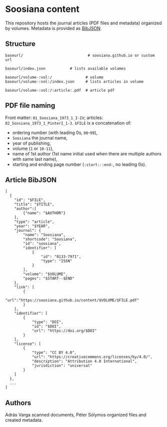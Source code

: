 # Soosiana content

This repository hosts the journal articles (PDF files and metadata) organized by volumes.
Metadata is provided as [BibJSON](http://okfnlabs.org/bibjson/).

## Structure

```
baseurl/                             # soosiana.github.io or custom url

baseurl/index.json           # lists available volumes

baseurl/volume-:vol:/               # volume
baseurl/volume-:vol:/index.json     # lists articles in volume

baseurl/volume-:vol:/:article:.pdf  # article pdf
```

## PDF file naming

Front matter: `01_Soosiana_1973_1_I-IV`; articles: `02_Soosiana_1973_1_PinterI_1-3`.
`$FILE` is a concatenation of:

* ordering number (with leading 0s, `00`-`99`),
* `Soosiana` the journal name,
* year of publishing,
* volume (`1` or `10-11`),
* name of 1st author (1st name initial used when there are multiple authors with same last name),
* starting and ending page number (`:start:-:end:`, no leading 0s).

## Article BibJSON

```
[
  {
    "id": "$FILE",
    "title": "$TITLE",
    "author":[
        {"name": "$AUTHOR"}
    ],
    "type": "article",
    "year": "$YEAR",
    "journal": {
        "name": "Soosiana",
        "shortcode": "Soosiana",
        "id": "soosiana",
        "identifier": [
            {
                "id": "0133-7971",
                "type": "ISSN"
            }
        ],
        "volume": "$VOLUME",
        "pages": "$START--$END"
    },
    "link": [
        {
            "url":"https://soosiana.github.io/content/$VOLUME/$FILE.pdf"
        }
    ],
    "identifier": [
        {
            "type": "DOI",
            "id": "$DOI",
            "url": "https://doi.org/$DOI"
        }
    ],
    "license": [
        {
            "type": "CC BY 4.0",
            "url": "https://creativecommons.org/licenses/by/4.0/",
            "description": "Attribution 4.0 International",
            "jurisdiction": "universal"
        }
    ]
  },
  ...
]
```

## Authors

Adrás Varga scanned documents, Péter Sólymos organized files and created metadata.
